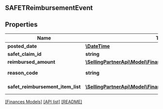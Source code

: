 ## SAFETReimbursementEvent

## Properties

Name | Type | Description | Notes
------------ | ------------- | ------------- | -------------
**posted_date** | [**\DateTime**](\DateTime.md) |  | [optional]
**safet_claim_id** | **string** | A SAFE-T claim identifier. | [optional]
**reimbursed_amount** | [**\SellingPartnerApi\Model\Finances\Currency**](Currency.md) |  | [optional]
**reason_code** | **string** | Indicates why the seller was reimbursed. | [optional]
**safet_reimbursement_item_list** | [**\SellingPartnerApi\Model\Finances\SAFETReimbursementItem[]**](SAFETReimbursementItem.md) | A list of SAFETReimbursementItems. | [optional]

[[Finances Models]](../) [[API list]](../../Api) [[README]](../../../README.md)

